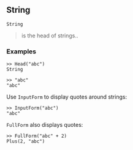 ## String

```
String
```

> is the head of strings..
  
### Examples

```
>> Head("abc")
String

>> "abc"
"abc"
```

Use `InputForm` to display quotes around strings:

```
>> InputForm("abc") 
"abc"
```

`FullForm` also displays quotes:

```
>> FullForm("abc" + 2)
Plus(2, "abc")
```
